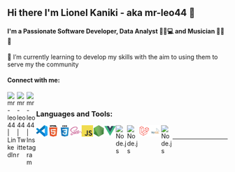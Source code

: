 ## Hi there I'm Lionel Kaniki - aka mr-leo44 👋

<!--[![Website](https://img.shields.io/website?label=My.Portfolio&style=for-the-badge&url=https%3A%2F%2Fcodestackr.com)](https://fortunedev.me) -->
#### I'm a  Passionate Software Developer, Data Analyst 👨‍💻💻 and Musician 🎼🎹🎵

🌱 I’m currently learning to develop my skills with the aim to using them to serve my the community

#### Connect with me:

[<img align="left" alt="mr-leo44 | LinkedIn" width="22px" src="https://cdn.jsdelivr.net/npm/simple-icons@v3/icons/linkedin.svg" />][linkedin]
[<img align="left" alt="mr-leo44 | Twitter" width="22px" src="https://cdn.jsdelivr.net/npm/simple-icons@v3/icons/twitter.svg" />][twitter]
[<img align="left" alt="mr-leo44 | Instagram" width="22px" src="https://cdn.jsdelivr.net/npm/simple-icons@v3/icons/instagram.svg" />][instagram]

<br />

### Languages and Tools:

<img align="left" alt="Visual Studio Code" width="26px" src="https://raw.githubusercontent.com/github/explore/80688e429a7d4ef2fca1e82350fe8e3517d3494d/topics/visual-studio-code/visual-studio-code.png" />
<img align="left" alt="HTML5" width="26px" src="https://raw.githubusercontent.com/github/explore/80688e429a7d4ef2fca1e82350fe8e3517d3494d/topics/html/html.png" />
<img align="left" alt="CSS3" width="26px" src="https://raw.githubusercontent.com/github/explore/80688e429a7d4ef2fca1e82350fe8e3517d3494d/topics/css/css.png" />
<img align="left" alt="Sass" width="26px" src="https://raw.githubusercontent.com/github/explore/80688e429a7d4ef2fca1e82350fe8e3517d3494d/topics/sass/sass.png" />
<img align="left" alt="JavaScript" width="26px" src="https://raw.githubusercontent.com/github/explore/80688e429a7d4ef2fca1e82350fe8e3517d3494d/topics/javascript/javascript.png" />
<img align="left" alt="Node.js" width="26px" src="https://raw.githubusercontent.com/github/explore/80688e429a7d4ef2fca1e82350fe8e3517d3494d/topics/nodejs/nodejs.png" />
<img align="left" alt="Node.js" width="26px" src="https://raw.githubusercontent.com/github/explore/80688e429a7d4ef2fca1e82350fe8e3517d3494d/topics/vue/vue.png" />
<img align="left" alt="Node.js" width="26px" src="https://avatars.githubusercontent.com/u/25158?s=40&v=4" />
<img align="left" alt="Node.js" width="26px" src="https://avatars.githubusercontent.com/u/23360933?s=48&v=4" />
<img align="left" alt="MySQL" width="26px" src="https://raw.githubusercontent.com/github/explore/80688e429a7d4ef2fca1e82350fe8e3517d3494d/topics/laravel/laravel.png" />
<img align="left" alt="MySQL" width="26px" src="https://raw.githubusercontent.com/github/explore/80688e429a7d4ef2fca1e82350fe8e3517d3494d/topics/mysql/mysql.png" />
<img align="left" alt="Node.js" width="26px" src="https://avatars.githubusercontent.com/u/18133?s=40&v=4" />

<br />

---

[twitter]: https://twitter.com/drewlionel
[instagram]: https://www.instagram.com/mr_leo44/
[linkedin]: https://www.linkedin.com/in/mr-leo44
